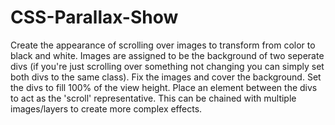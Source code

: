 # CSS-Parallax-Show
Create the appearance of scrolling over images to transform from color to black and white. 
Images are assigned to be the background of two seperate divs 
(if you're just scrolling over something not changing you can simply set both divs to the same class). 
Fix the images and cover the background. Set the divs to fill 100% of the view height. 
Place an element between the divs to act as the 'scroll' representative. 
This can be chained with multiple images/layers to create more complex effects.

